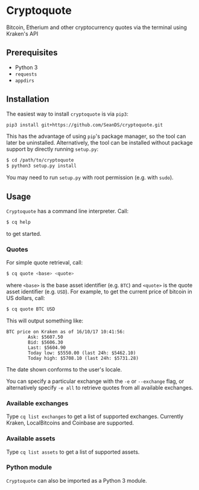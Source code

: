 # Cryptoquote
Bitcoin, Etherium and other cryptocurrency quotes via the terminal using Kraken's API

## Prerequisites
  - Python 3
  - `requests`
  - `appdirs`

## Installation
The easiest way to install `cryptoquote` is via `pip3`:
```bash
pip3 install git+https://github.com/SeanDS/cryptoquote.git
```
This has the advantage of using `pip`'s package manager, so the tool can later
be uninstalled. Alternatively, the tool can be installed without package
support by directly running `setup.py`:
```bash
$ cd /path/to/cryptoquote
$ python3 setup.py install
```
You may need to run `setup.py` with root permission (e.g. with `sudo`).

## Usage
`Cryptoquote` has a command line interpreter. Call:
```bash
$ cq help
```
to get started.

### Quotes
For simple quote retrieval, call:
```bash
$ cq quote <base> <quote>
```
where `<base>` is the base asset identifier (e.g. `BTC`) and `<quote>` is the
quote asset identifier (e.g. `USD`). For example, to get the current price of
bitcoin in US dollars, call:
```bash
$ cq quote BTC USD
```
This will output something like:
```
BTC price on Kraken as of 16/10/17 10:41:56:
        Ask: $5607.50
        Bid: $5606.30
        Last: $5604.90
        Today low: $5550.00 (last 24h: $5462.10)
        Today high: $5708.10 (last 24h: $5731.28)
```
The date shown conforms to the user's locale.

You can specify a particular exchange with the `-e` or `--exchange` flag, or
alternatively specify `-e all` to retrieve quotes from all available exchanges.

### Available exchanges
Type `cq list exchanges` to get a list of supported exchanges. Currently Kraken, LocalBitcoins and Coinbase are supported.

### Available assets
Type `cq list assets` to get a list of supported assets.

### Python module
`Cryptoquote` can also be imported as a Python 3 module.
